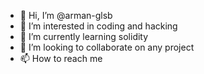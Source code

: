 - 👋 Hi, I’m @arman-glsb
- 👀 I’m interested in coding and hacking
- 🌱 I’m currently learning solidity
- 💞️ I’m looking to collaborate on any project
- 📫 How to reach me 

<!---
arman-glsb/arman-glsb is a ✨ special ✨ repository because its `README.md` (this file) appears on your GitHub profile.
You can click the Preview link to take a look at your changes.
--->
